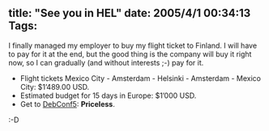 title: "See you in HEL"
date: 2005/4/1 00:34:13
Tags: 
---
<p>I finally managed my employer to buy my flight ticket to Finland. I will have to pay for it at the end, but the good thing is the company will buy it right now, so I can gradually (and without interests ;-) pay for it.</p>
<ul>
<li>Flight tickets Mexico City - Amsterdam - Helsinki - Amsterdam - Mexico City: $1&#8217;489.00 USD.
</li>
<li>Estimated budget for 15 days in Europe: $1&#8217;000 USD.
</li>
<li>Get to <a href="http://www.debconf.org/debconf5/">DebConf5</a>: <b>Priceless</b>.
</li>
</ul>
<p>:-D</p>
<br/><br/>
